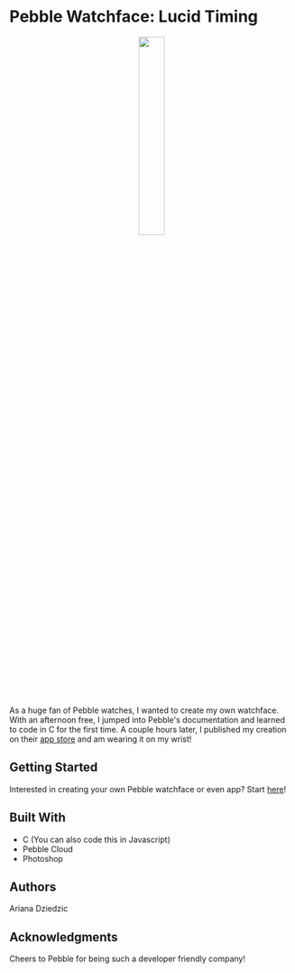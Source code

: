 # Pebble Watchface: Lucid Timing
<p align="center">
  <img src="https://cloud.githubusercontent.com/assets/20157962/18938108/2e280c16-85c4-11e6-852c-c077bc4ef65d.png" width="30%">
  </img>
</p>
As a huge fan of Pebble watches, I wanted to create my own watchface. With an afternoon free, I jumped into Pebble's documentation and learned to code in C for the first time. A couple hours later, I published my creation on their <a target="_blank" href="https://apps.getpebble.com/en_US/application/57ec63973095e34b9e000245?query=lucid&section=watchfaces">app store</a> and am wearing it on my wrist!

## Getting Started
Interested in creating your own Pebble watchface or even app? Start <a href="https://developer.pebble.com/tutorials/">here</a>!

## Built With
* C (You can also code this in Javascript)
* Pebble Cloud
* Photoshop

## Authors
Ariana Dziedzic

## Acknowledgments
Cheers to Pebble for being such a developer friendly company!
